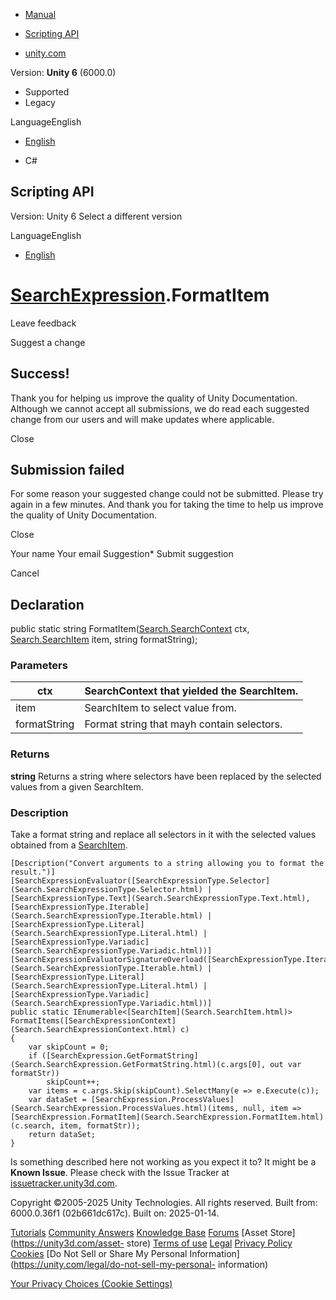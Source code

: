 [ ]()

  * [Manual](../Manual/index.html)
  * [Scripting API](../ScriptReference/index.html)

  * [unity.com](https://unity.com/)

Version: **Unity 6** (6000.0)

  * Supported
  * Legacy

LanguageEnglish

  * [English]()

  * C#

[ ](https://docs.unity3d.com)

## Scripting API

Version: Unity 6 Select a different version

LanguageEnglish

  * [English]()

#  [SearchExpression](Search.SearchExpression.html).FormatItem

Leave feedback

Suggest a change

## Success!

Thank you for helping us improve the quality of Unity Documentation. Although
we cannot accept all submissions, we do read each suggested change from our
users and will make updates where applicable.

Close

## Submission failed

For some reason your suggested change could not be submitted. Please <a>try
again</a> in a few minutes. And thank you for taking the time to help us
improve the quality of Unity Documentation.

Close

Your name Your email Suggestion* Submit suggestion

Cancel

[ ]()

## Declaration

public static string
FormatItem([Search.SearchContext](Search.SearchContext.html) ctx,
[Search.SearchItem](Search.SearchItem.html) item, string formatString);

### Parameters

ctx | SearchContext that yielded the SearchItem.  
---|---  
item | SearchItem to select value from.  
formatString | Format string that mayh contain selectors.  
  
### Returns

**string** Returns a string where selectors have been replaced by the selected
values from a given SearchItem.

### Description

Take a format string and replace all selectors in it with the selected values
obtained from a [SearchItem](Search.SearchItem.html).

    
    
    [Description("Convert arguments to a string allowing you to format the result.")]
    [SearchExpressionEvaluator([SearchExpressionType.Selector](Search.SearchExpressionType.Selector.html) | [SearchExpressionType.Text](Search.SearchExpressionType.Text.html), [SearchExpressionType.Iterable](Search.SearchExpressionType.Iterable.html) | [SearchExpressionType.Literal](Search.SearchExpressionType.Literal.html) | [SearchExpressionType.Variadic](Search.SearchExpressionType.Variadic.html))]
    [SearchExpressionEvaluatorSignatureOverload([SearchExpressionType.Iterable](Search.SearchExpressionType.Iterable.html) | [SearchExpressionType.Literal](Search.SearchExpressionType.Literal.html) | [SearchExpressionType.Variadic](Search.SearchExpressionType.Variadic.html))]
    public static IEnumerable<[SearchItem](Search.SearchItem.html)> FormatItems([SearchExpressionContext](Search.SearchExpressionContext.html) c)
    {
        var skipCount = 0;
        if ([SearchExpression.GetFormatString](Search.SearchExpression.GetFormatString.html)(c.args[0], out var formatStr))
            skipCount++;
        var items = c.args.Skip(skipCount).SelectMany(e => e.Execute(c));
        var dataSet = [SearchExpression.ProcessValues](Search.SearchExpression.ProcessValues.html)(items, null, item => [SearchExpression.FormatItem](Search.SearchExpression.FormatItem.html)(c.search, item, formatStr));
        return dataSet;
    }
    

Is something described here not working as you expect it to? It might be a
**Known Issue**. Please check with the Issue Tracker at
[issuetracker.unity3d.com](https://issuetracker.unity3d.com).

Copyright ©2005-2025 Unity Technologies. All rights reserved. Built from:
6000.0.36f1 (02b661dc617c). Built on: 2025-01-14.

[Tutorials](https://unity3d.com/learn) [Community
Answers](https://answers.unity3d.com) [Knowledge
Base](https://support.unity3d.com/hc/en-us)
[Forums](https://forum.unity3d.com) [Asset Store](https://unity3d.com/asset-
store) [Terms of use](https://docs.unity3d.com/Manual/TermsOfUse.html)
[Legal](https://unity.com/legal) [Privacy
Policy](https://unity.com/legal/privacy-policy)
[Cookies](https://unity.com/legal/cookie-policy) [Do Not Sell or Share My
Personal Information](https://unity.com/legal/do-not-sell-my-personal-
information)

[Your Privacy Choices (Cookie Settings)](javascript:void\(0\);)

